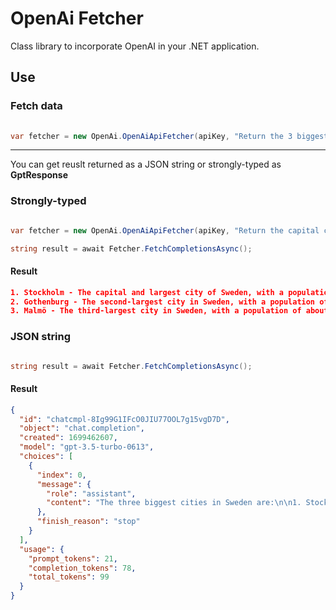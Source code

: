 # OpenAi Fetcher

Class library to incorporate OpenAI in your .NET application.

## Use


### Fetch data
```CS
  
var fetcher = new OpenAi.OpenAiApiFetcher(apiKey, "Return the 3 biggest cities of the country", "Sweden");

```


---

You can get reuslt returned as a JSON string or strongly-typed as **GptResponse**



### Strongly-typed
```CS

var fetcher = new OpenAi.OpenAiApiFetcher(apiKey, "Return the capital city of the country", "Australia");

string result = await Fetcher.FetchCompletionsAsync();

```

#### Result

```JSON
1. Stockholm - The capital and largest city of Sweden, with a population of approximately 975,000 people.
2. Gothenburg - The second-largest city in Sweden, with a population of around 590,000 people.
3. Malmö - The third-largest city in Sweden, with a population of about 320,000 people.
```



### JSON string
```CS

string result = await Fetcher.FetchCompletionsAsync();
```

#### Result

```JSON
{
  "id": "chatcmpl-8Ig99G1IFcO0JIU77OOL7g15vgD7D",
  "object": "chat.completion",
  "created": 1699462607,
  "model": "gpt-3.5-turbo-0613",
  "choices": [
    {
      "index": 0,
      "message": {
        "role": "assistant",
        "content": "The three biggest cities in Sweden are:\n\n1. Stockholm - The capital and largest city of Sweden, with a population of approximately 975,000 people.\n2. Gothenburg - The second-largest city in Sweden, with a population of around 590,000 people.\n3. Malmö - The third-largest city in Sweden, with a population of about 320,000 people."
      },
      "finish_reason": "stop"
    }
  ],
  "usage": {
    "prompt_tokens": 21,
    "completion_tokens": 78,
    "total_tokens": 99
  }
}
```





